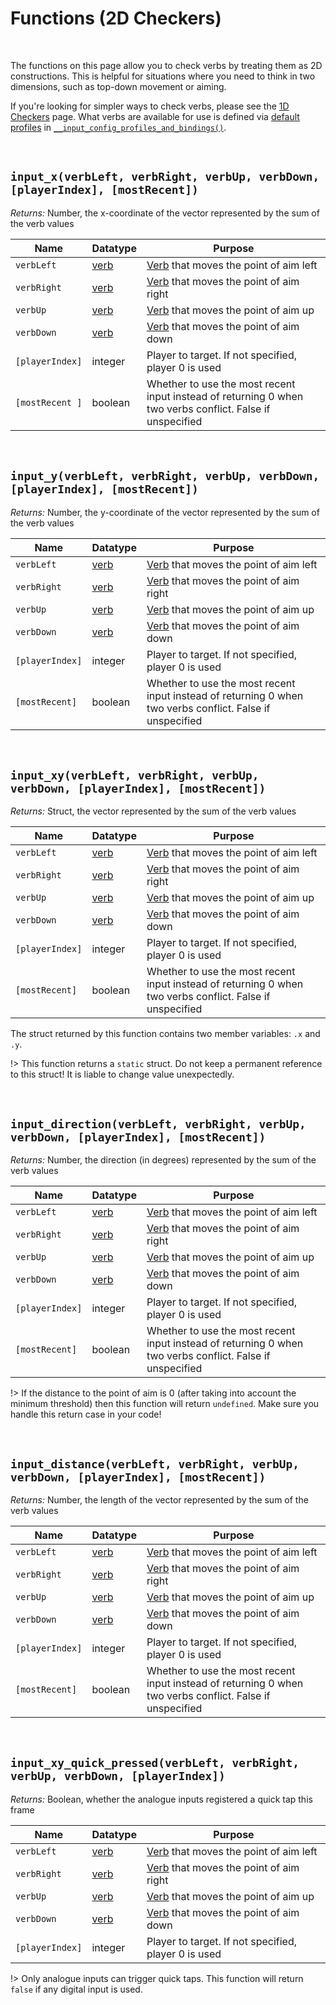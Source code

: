 # Functions (2D Checkers)

&nbsp;

The functions on this page allow you to check verbs by treating them as 2D constructions. This is helpful for situations where you need to think in two dimensions, such as top-down movement or aiming.

If you're looking for simpler ways to check verbs, please see the [1D Checkers](Functions-(Checkers)) page. What verbs are available for use is defined via [default profiles](Profiles) in [`__input_config_profiles_and_bindings()`](Configuration?id=profiles-and-bindings).

&nbsp;

## `input_x(verbLeft, verbRight, verbUp, verbDown, [playerIndex], [mostRecent])`

*Returns:* Number, the x-coordinate of the vector represented by the sum of the verb values

|Name            |Datatype                  |Purpose                                                     |
|----------------|--------------------------|------------------------------------------------------------|
|`verbLeft`      |[verb](Verbs-and-Bindings)|[Verb](Verbs-and-Bindings) that moves the point of aim left |
|`verbRight`     |[verb](Verbs-and-Bindings)|[Verb](Verbs-and-Bindings) that moves the point of aim right|
|`verbUp`        |[verb](Verbs-and-Bindings)|[Verb](Verbs-and-Bindings) that moves the point of aim up   |
|`verbDown`      |[verb](Verbs-and-Bindings)|[Verb](Verbs-and-Bindings) that moves the point of aim down |
|`[playerIndex]` |integer                   |Player to target. If not specified, player 0 is used        |
|`[mostRecent ]` |boolean                   |Whether to use the most recent input instead of returning 0 when two verbs conflict. False if unspecified|

&nbsp;

## `input_y(verbLeft, verbRight, verbUp, verbDown, [playerIndex], [mostRecent])`

*Returns:* Number, the y-coordinate of the vector represented by the sum of the verb values

|Name            |Datatype                  |Purpose                                                     |
|----------------|--------------------------|------------------------------------------------------------|
|`verbLeft`      |[verb](Verbs-and-Bindings)|[Verb](Verbs-and-Bindings) that moves the point of aim left |
|`verbRight`     |[verb](Verbs-and-Bindings)|[Verb](Verbs-and-Bindings) that moves the point of aim right|
|`verbUp`        |[verb](Verbs-and-Bindings)|[Verb](Verbs-and-Bindings) that moves the point of aim up   |
|`verbDown`      |[verb](Verbs-and-Bindings)|[Verb](Verbs-and-Bindings) that moves the point of aim down |
|`[playerIndex]` |integer                   |Player to target. If not specified, player 0 is used        |
|`[mostRecent]`  |boolean                   |Whether to use the most recent input instead of returning 0 when two verbs conflict. False if unspecified|

&nbsp;

## `input_xy(verbLeft, verbRight, verbUp, verbDown, [playerIndex], [mostRecent])`

*Returns:* Struct, the vector represented by the sum of the verb values

|Name            |Datatype                  |Purpose                                                     |
|----------------|--------------------------|------------------------------------------------------------|
|`verbLeft`      |[verb](Verbs-and-Bindings)|[Verb](Verbs-and-Bindings) that moves the point of aim left |
|`verbRight`     |[verb](Verbs-and-Bindings)|[Verb](Verbs-and-Bindings) that moves the point of aim right|
|`verbUp`        |[verb](Verbs-and-Bindings)|[Verb](Verbs-and-Bindings) that moves the point of aim up   |
|`verbDown`      |[verb](Verbs-and-Bindings)|[Verb](Verbs-and-Bindings) that moves the point of aim down |
|`[playerIndex]` |integer                   |Player to target. If not specified, player 0 is used        |
|`[mostRecent]`  |boolean                   |Whether to use the most recent input instead of returning 0 when two verbs conflict. False if unspecified|

The struct returned by this function contains two member variables: `.x` and `.y`.

!> This function returns a `static` struct. Do not keep a permanent reference to this struct! It is liable to change value unexpectedly.

&nbsp;

## `input_direction(verbLeft, verbRight, verbUp, verbDown, [playerIndex], [mostRecent])`

*Returns:* Number, the direction (in degrees) represented by the sum of the verb values

|Name           |Datatype                  |Purpose                                                     |
|---------------|--------------------------|------------------------------------------------------------|
|`verbLeft`     |[verb](Verbs-and-Bindings)|[Verb](Verbs-and-Bindings) that moves the point of aim left |
|`verbRight`    |[verb](Verbs-and-Bindings)|[Verb](Verbs-and-Bindings) that moves the point of aim right|
|`verbUp`       |[verb](Verbs-and-Bindings)|[Verb](Verbs-and-Bindings) that moves the point of aim up   |
|`verbDown`     |[verb](Verbs-and-Bindings)|[Verb](Verbs-and-Bindings) that moves the point of aim down |
|`[playerIndex]`|integer                   |Player to target. If not specified, player 0 is used        |
|`[mostRecent]` |boolean                   |Whether to use the most recent input instead of returning 0 when two verbs conflict. False if unspecified|

!> If the distance to the point of aim is 0 (after taking into account the minimum threshold) then this function will return `undefined`. Make sure you handle this return case in your code!

&nbsp;

## `input_distance(verbLeft, verbRight, verbUp, verbDown, [playerIndex], [mostRecent])`

*Returns:* Number, the length of the vector represented by the sum of the verb values

|Name           |Datatype                  |Purpose                                                     |
|---------------|--------------------------|------------------------------------------------------------|
|`verbLeft`     |[verb](Verbs-and-Bindings)|[Verb](Verbs-and-Bindings) that moves the point of aim left |
|`verbRight`    |[verb](Verbs-and-Bindings)|[Verb](Verbs-and-Bindings) that moves the point of aim right|
|`verbUp`       |[verb](Verbs-and-Bindings)|[Verb](Verbs-and-Bindings) that moves the point of aim up   |
|`verbDown`     |[verb](Verbs-and-Bindings)|[Verb](Verbs-and-Bindings) that moves the point of aim down |
|`[playerIndex]`|integer                   |Player to target. If not specified, player 0 is used        |
|`[mostRecent]` |boolean                   |Whether to use the most recent input instead of returning 0 when two verbs conflict. False if unspecified|

&nbsp;

## `input_xy_quick_pressed(verbLeft, verbRight, verbUp, verbDown, [playerIndex])`

*Returns:* Boolean, whether the analogue inputs registered a quick tap this frame

|Name            |Datatype                  |Purpose                                                     |
|----------------|--------------------------|------------------------------------------------------------|
|`verbLeft`      |[verb](Verbs-and-Bindings)|[Verb](Verbs-and-Bindings) that moves the point of aim left |
|`verbRight`     |[verb](Verbs-and-Bindings)|[Verb](Verbs-and-Bindings) that moves the point of aim right|
|`verbUp`        |[verb](Verbs-and-Bindings)|[Verb](Verbs-and-Bindings) that moves the point of aim up   |
|`verbDown`      |[verb](Verbs-and-Bindings)|[Verb](Verbs-and-Bindings) that moves the point of aim down |
|`[playerIndex]` |integer                   |Player to target. If not specified, player 0 is used        |

!> Only analogue inputs can trigger quick taps. This function will return `false` if any digital input is used.
